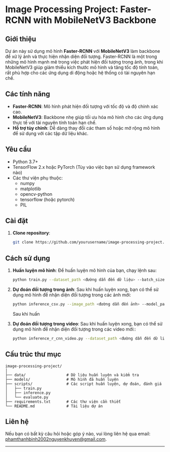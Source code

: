 # Image Processing Project: Faster-RCNN with MobileNetV3 Backbone

## Giới thiệu

Dự án này sử dụng mô hình **Faster-RCNN** với **MobileNetV3** làm backbone để xử lý ảnh và thực hiện nhận diện đối tượng. Faster-RCNN là một trong những mô hình mạnh mẽ trong việc phát hiện đối tượng trong ảnh, trong khi MobileNetV3 giúp giảm thiểu kích thước mô hình và tăng tốc độ tính toán, rất phù hợp cho các ứng dụng di động hoặc hệ thống có tài nguyên hạn chế.

## Các tính năng

- **Faster-RCNN**: Mô hình phát hiện đối tượng với tốc độ và độ chính xác cao.
- **MobileNetV3**: Backbone nhẹ giúp tối ưu hóa mô hình cho các ứng dụng thực tế với tài nguyên tính toán hạn chế.
- **Hỗ trợ tùy chỉnh**: Dễ dàng thay đổi các tham số hoặc mở rộng mô hình để sử dụng với các tập dữ liệu khác.

## Yêu cầu

- Python 3.7+
- TensorFlow 2.x hoặc PyTorch (Tùy vào việc bạn sử dụng framework nào)
- Các thư viện phụ thuộc:
  - numpy
  - matplotlib
  - opencv-python
  - tensorflow (hoặc pytorch)
  - PIL

## Cài đặt

1. **Clone repository**:
    ```bash
    git clone https://github.com/yourusername/image-processing-project.git
    
    ```

## Cách sử dụng

1. **Huấn luyện mô hình**: 
   Để huấn luyện mô hình của bạn, chạy lệnh sau:
    ```bash
    python train.py --dataset_path <đường dẫn đến dữ liệu> --batch_size 16 --epochs 20
    ```

2. **Dự đoán đối tượng trong ảnh**:
   Sau khi huấn luyện xong, bạn có thể sử dụng mô hình để nhận diện đối tượng trong các ảnh mới:
    ```bash
    python inference_csv.py --image_path <đường dẫn đến ảnh> --model_path <đường dẫn đến mô hình đã huấn luyện>
    ```
    Sau khi huấn 

3. **Dự đoán đối tượng trong video**: 
   Sau khi huấn luyện xong, bạn có thể sử dụng mô hình để nhận diện đối tượng trong các video mới::
    ```bash
    python inference_r_cnn_video.py --dataset_path <đường dẫn đến dữ liệu kiểm tra> --checkpoint_path <đường dẫn đến mô hình đã huấn luyện>
    ```

## Cấu trúc thư mục

```
image-processing-project/
│
├── data/                  # Dữ liệu huấn luyện và kiểm tra
├── models/                # Mô hình đã huấn luyện
├── scripts/               # Các script huấn luyện, dự đoán, đánh giá
│   ├── train.py
│   ├── inference.py
│   └── evaluate.py
├── requirements.txt       # Các thư viện cần thiết
└── README.md              # Tài liệu dự án
```

## Liên hệ

Nếu bạn có bất kỳ câu hỏi hoặc góp ý nào, vui lòng liên hệ qua email: phamthanhbinh2002nguyenkhuyen@gmail.com.

---

